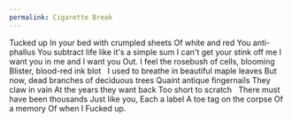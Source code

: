 ```yaml
---
permalink: Cigarette Break
---
```

<span style="color:#000ff;">Tucked up</span>
<span style="color:#000ff;">In your bed with crumpled sheets</span>
<span style="color:#000ff;">Of white and red</span>
<span style="color:#000ff;">You anti-phallus</span>
<span style="color:#000ff;">You subtract life like it's a simple sum</span>
<span style="color:#000ff;">I can't get your stink off me</span>
<span style="color:#000ff;">I want you in me and I want you</span>
<span style="color:#000ff;">Out. I feel the rosebush of cells, blooming</span>
<span style="color:#000ff;">Blister, blood-red ink blot</span>
 
<span style="color:#000ff;">I used to breathe in beautiful maple leaves</span>
<span style="color:#000ff;">But now, dead branches of deciduous trees</span>
<span style="color:#000ff;">Quaint antique fingernails</span>
<span style="color:#000ff;">They claw in vain</span>
<span style="color:#000ff;">At the years they want back</span>
<span style="color:#000ff;">Too short to scratch</span>
 
<span style="color:#000ff;">There must have been thousands</span>
<span style="color:#000ff;">Just like you,</span> 
<span style="color:#000ff;">Each a label</span>
<span style="color:#000ff;">A toe tag on the corpse</span>
<span style="color:#000ff;">Of a memory</span>
<span style="color:#000ff;">Of when I</span>
<span style="color:#000ff;">Fucked up.</span>